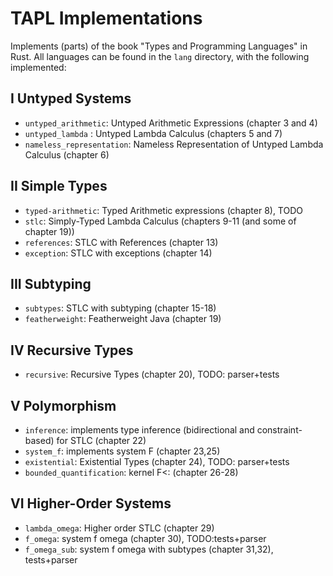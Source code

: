 # TAPL Implementations

Implements (parts) of the book "Types and Programming Languages" in Rust.
All languages can be found in the `lang` directory, with the following implemented:

## I Untyped Systems 

* `untyped_arithmetic`: Untyped Arithmetic Expressions (chapter 3 and 4)
* `untyped_lambda` : Untyped Lambda Calculus (chapters 5 and 7)
* `nameless_representation`: Nameless Representation of Untyped Lambda Calculus (chapter 6)

## II Simple Types 

* `typed-arithmetic`: Typed Arithmetic expressions (chapter 8), TODO
* `stlc`: Simply-Typed Lambda Calculus (chapters 9-11 (and some of chapter 19))
* `references`: STLC with References (chapter 13)
* `exception`: STLC with exceptions (chapter 14)

## III Subtyping 

* `subtypes`: STLC with subtyping (chapter 15-18)
* `featherweight`: Featherweight Java (chapter 19)

## IV Recursive Types 

* `recursive`: Recursive Types (chapter 20), TODO: parser+tests

## V Polymorphism

* `inference`: implements type inference (bidirectional and constraint-based) for STLC (chapter 22)
* `system_f`: implements system F (chapter 23,25)
* `existential`: Existential Types (chapter 24), TODO: parser+tests
* `bounded_quantification`: kernel F<: (chapter 26-28)

## VI Higher-Order Systems 

* `lambda_omega`: Higher order STLC (chapter 29)
* `f_omega`: system f omega (chapter 30), TODO:tests+parser
* `f_omega_sub`: system f omega with subtypes (chapter 31,32), tests+parser
